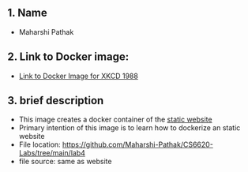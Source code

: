 ## 1. Name
- Maharshi Pathak
## 2. Link to Docker image: 
  - [Link to Docker Image for XKCD 1988](https://hub.docker.com/layers/mpathak24/cs6620maharshipathak/latest/images/sha256-c8e8782e8a8969eb6ece356ff54d89afcc7d3982d29a6f6ef761d85e64588d93?context=repo)
## 3.  brief description
  - This image creates a docker container of the [static website](https://xkcd.com/1988/)
  - Primary intention of this image is to learn how to dockerize an static website
  - File location: https://github.com/Maharshi-Pathak/CS6620-Labs/tree/main/lab4
  - file source: same as website